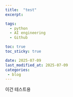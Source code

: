 ```yaml
---
title:  "test"
excerpt: 

tags:
  - python
  - AI engineering
  - Github

toc: true
toc_sticky: true

date: 2025-07-09
last_modified_at: 2025-07-09
categories: 
 - blog
---
```

이건 테스트용 